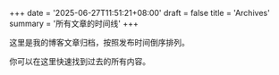 +++
date = '2025-06-27T11:51:21+08:00'
draft = false
title = 'Archives'
summary = '所有文章的时间线'
+++


这里是我的博客文章归档，按照发布时间倒序排列。

你可以在这里快速找到过去的所有内容。
